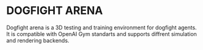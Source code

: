 # DOGFIGHT ARENA
Dogfight arena is a 3D testing and training environment for dogfight agents. It is compatible with OpenAI Gym standarts and supports diffrent simulation and rendering backends.
